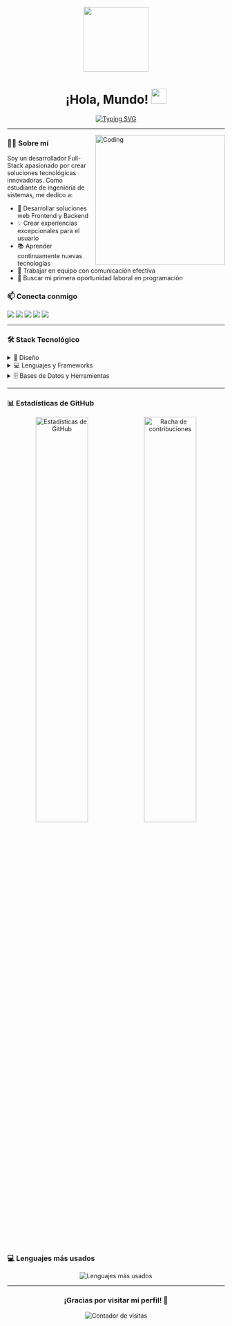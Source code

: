 <p align="center">
  <img src="https://elisay-code.netlify.app/assets/img/banner.png" width="150px">
</p>

<h1 align="center">¡Hola, Mundo! <img src="https://media.giphy.com/media/hvRJCLFzcasrR4ia7z/giphy.gif" width="35"></h1>

<p align="center">
  <a href="https://git.io/typing-svg"><img src="https://readme-typing-svg.demolab.com?font=Fira+Code&pause=1000&color=0AE98A&center=true&vCenter=true&width=435&lines=Desarrollador+Full-Stack;Estudiante+de+Ingeniería+de+Sistemas;Apasionado+por+la+Tecnología;siempre+aprendiendo+nuevas+tecnologías" alt="Typing SVG" /></a>
</p>

<hr/>

<img align="right" alt="Coding" width="300" src="https://media.giphy.com/media/qgQUggAC3Pfv687qPC/giphy.gif">

### 👨‍💻 Sobre mí

Soy un desarrollador Full-Stack apasionado por crear soluciones tecnológicas innovadoras. Como estudiante de ingeniería de sistemas, me dedico a:

- 🚀 Desarrollar soluciones web Frontend y Backend
- 💡 Crear experiencias excepcionales para el usuario
- 📚 Aprender continuamente nuevas tecnologías
- 🤝 Trabajar en equipo con comunicación efectiva
- 🎯 Buscar mi primera oportunidad laboral en programación

### 📫 Conecta conmigo

<p align="left">
  <a href="mailto:castanedaelisayes@gmail.com"><img src="https://img.shields.io/badge/Gmail-D14836?style=for-the-badge&logo=gmail&logoColor=white"/></a>
  <a href="https://www.linkedin.com/in/eli-sayes-castaÃ±eda-lopez/"><img src="https://img.shields.io/badge/LinkedIn-0077B5?style=for-the-badge&logo=linkedin&logoColor=white"/></a>
  <a href="https://www.instagram.com/eli.sayes/"><img src="https://img.shields.io/badge/Instagram-E4405F?style=for-the-badge&logo=instagram&logoColor=white"/></a>
  <a href="https://www.youtube.com/@DevCode_256"><img src="https://img.shields.io/badge/YouTube-FF0000?style=for-the-badge&logo=youtube&logoColor=white"/></a>
  <a href="https://elisay-code.netlify.app"><img src="https://img.shields.io/badge/Portfolio-255E63?style=for-the-badge&logo=About.me&logoColor=white"/></a>
</p>

<hr/>

### 🛠️ Stack Tecnológico

<details>
<summary>🎨 Diseño</summary>
<br>

![Canva](https://img.shields.io/badge/Canva-%2300C4CC.svg?style=for-the-badge&logo=Canva&logoColor=white)
![Figma](https://img.shields.io/badge/figma-%23F24E1E.svg?style=for-the-badge&logo=figma&logoColor=white)
![Adobe Illustrator](https://img.shields.io/badge/adobeillustrator-%23FF9A00.svg?style=for-the-badge&logo=adobeillustrator&logoColor=white)
![Adobe Photoshop](https://img.shields.io/badge/adobephotoshop-%2331A8FF.svg?style=for-the-badge&logo=adobephotoshop&logoColor=white)
![Adobe Premiere Pro](https://img.shields.io/badge/Adobe%20Premiere%20Pro-9999FF.svg?style=for-the-badge&logo=Adobe%20Premiere%20Pro&logoColor=white)
![Adobe XD](https://img.shields.io/badge/Adobe%20XD-470137?style=for-the-badge&logo=Adobe%20XD&logoColor=#FF61F6)
</details>

<details>
<summary>💻 Lenguajes y Frameworks</summary>
<br>

![HTML5](https://img.shields.io/badge/html5-%23E34F26.svg?style=for-the-badge&logo=html5&logoColor=white)
![CSS3](https://img.shields.io/badge/css3-%231572B6.svg?style=for-the-badge&logo=css3&logoColor=white)
![JavaScript](https://img.shields.io/badge/javascript-%23323330.svg?style=for-the-badge&logo=javascript&logoColor=%23F7DF1E)
![PHP](https://img.shields.io/badge/php-%23777BB4.svg?style=for-the-badge&logo=php&logoColor=white)
![Dart](https://img.shields.io/badge/dart-%230175C2.svg?style=for-the-badge&logo=dart&logoColor=white)
![Java](https://img.shields.io/badge/java-%23ED8B00.svg?style=for-the-badge&logo=java&logoColor=white)
![Kotlin](https://img.shields.io/badge/kotlin-%230095D5.svg?style=for-the-badge&logo=kotlin&logoColor=white)
![Python](https://img.shields.io/badge/python-3670A0?style=for-the-badge&logo=python&logoColor=ffdd54)
![C#](https://img.shields.io/badge/c%23-%23239120.svg?style=for-the-badge&logo=c-sharp&logoColor=white)

### Frameworks y Librerías

![Bootstrap](https://img.shields.io/badge/bootstrap-%23563D7C.svg?style=for-the-badge&logo=bootstrap&logoColor=white)
![Chart.js](https://img.shields.io/badge/chart.js-F5788D.svg?style=for-the-badge&logo=chart.js&logoColor=white)
![Flutter](https://img.shields.io/badge/Flutter-%2302569B.svg?style=for-the-badge&logo=Flutter&logoColor=white)
![jQuery](https://img.shields.io/badge/jquery-%230769AD.svg?style=for-the-badge&logo=jquery&logoColor=white)
![NodeJS](https://img.shields.io/badge/node.js-6DA55F?style=for-the-badge&logo=node.js&logoColor=white)
![React](https://img.shields.io/badge/react-%2320232a.svg?style=for-the-badge&logo=react&logoColor=%2361DAFB)
![SASS](https://img.shields.io/badge/SASS-hotpink.svg?style=for-the-badge&logo=SASS&logoColor=white)
</details>

<details>
<summary>🗄️ Bases de Datos y Herramientas</summary>
<br>

### Bases de Datos
![MySQL](https://img.shields.io/badge/mysql-%2300f.svg?style=for-the-badge&logo=mysql&logoColor=white)
![MariaDB](https://img.shields.io/badge/MariaDB-003545?style=for-the-badge&logo=mariadb&logoColor=white)
![SQLite](https://img.shields.io/badge/sqlite-%2307405e.svg?style=for-the-badge&logo=sqlite&logoColor=white)
![MicrosoftSQLServer](https://img.shields.io/badge/Microsoft%20SQL%20Server-CC2927?style=for-the-badge&logo=microsoft%20sql%20server&logoColor=white)
![Firebase](https://img.shields.io/badge/firebase-%23039BE5.svg?style=for-the-badge&logo=firebase)

### Control de Versiones
![Git](https://img.shields.io/badge/git-%23F05033.svg?style=for-the-badge&logo=git&logoColor=white)
![GitHub](https://img.shields.io/badge/github-%23121011.svg?style=for-the-badge&logo=github&logoColor=white)

### Otras Herramientas
![ANDROID](https://img.shields.io/badge/android-%2320232a.svg?style=for-the-badge&logo=android&logoColor=%a4c639)
![Apache](https://img.shields.io/badge/apache-%23D42029.svg?style=for-the-badge&logo=apache&logoColor=white)
![Postman](https://img.shields.io/badge/Postman-FF6C37?style=for-the-badge&logo=postman&logoColor=white)
![Trello](https://img.shields.io/badge/Trello-%23026AA7.svg?style=for-the-badge&logo=Trello&logoColor=white)
![Notion](https://img.shields.io/badge/Notion-%23000000.svg?style=for-the-badge&logo=notion&logoColor=white)
![LINUX](https://img.shields.io/badge/Linux-FCC624?style=for-the-badge&logo=linux&logoColor=black)
</details>

<hr/>

### 📊 Estadísticas de GitHub

<div align="center">
  <img width="49%" height="auto" src="https://github-readme-stats.vercel.app/api?username=elisay1&show_icons=true&count_private=true&hide_border=true&title_color=0ae98a&icon_color=fff&text_color=0ae98a&bg_color=001933" alt="Estadísticas de GitHub"/>
  
  <img width="49%" height="auto" src="https://github-readme-streak-stats.herokuapp.com/?user=elisay1&theme=black-ice&hide_border=true&stroke=222125&background=001933&ring=0ae98a&fire=0ae98a&currStreakLabel=0ae98a" alt="Racha de contribuciones"/>
</div>

### 💻 Lenguajes más usados

<div align="center">
  <img src="https://github-readme-stats.vercel.app/api/top-langs/?username=elisay1&theme=black-ice&hide_border=true&stroke=222125&background=001933&include_all_commits=false&count_private=false&layout=compact" alt="Lenguajes más usados"/>
</div>

<hr/>

<h3 align="center">¡Gracias por visitar mi perfil! 👋</h3>

<p align="center">
  <img src="https://komarev.com/ghpvc/?username=elisay1&label=Visitas&color=0ae98a&style=flat" alt="Contador de visitas"/>
</p>
